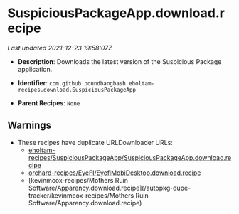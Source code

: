# SuspiciousPackageApp.download.recipe

_Last updated 2021-12-23 19:58:07Z_

- **Description**: Downloads the latest version of the Suspicious Package application.

- **Identifier**: `com.github.poundbangbash.eholtam-recipes.download.SuspiciousPackageApp`

- **Parent Recipes**: `None`

## Warnings

- These recipes have duplicate URLDownloader URLs:
    - [eholtam-recipes/SuspiciousPackageApp/SuspiciousPackageApp.download.recipe](/autopkg-dupe-tracker/eholtam-recipes/SuspiciousPackageApp/SuspiciousPackageApp.download.recipe)
    - [orchard-recipes/EyeFI/EyefiMobiDesktop.download.recipe](/autopkg-dupe-tracker/orchard-recipes/EyeFI/EyefiMobiDesktop.download.recipe)
    - [kevinmcox-recipes/Mothers Ruin Software/Apparency.download.recipe](/autopkg-dupe-tracker/kevinmcox-recipes/Mothers Ruin Software/Apparency.download.recipe)